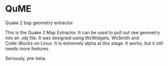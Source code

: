 # QuME
Quake 2 bsp geometry extractor

This is the Quake 2 Map Extractor. It can be used to pull out raw geometry into an .obj file. It was designed using WxWidgets, WxSmith
and Code::Blocks on Linux. It is extremely alpha at this stage. It works, but it still needs more features.

Seriously, pre-beta.
